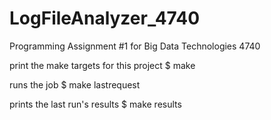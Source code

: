 # LogFileAnalyzer_4740
Programming Assignment #1 for Big Data Technologies 4740

print the make targets for this project
$ make

runs the job
$ make lastrequest

prints the last run's results
$ make results
